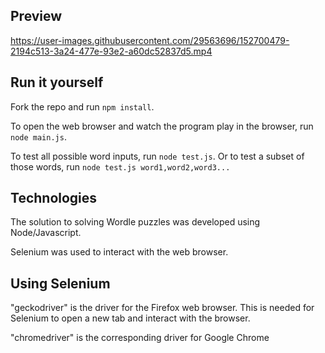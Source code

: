## Preview

https://user-images.githubusercontent.com/29563696/152700479-2194c513-3a24-477e-93e2-a60dc52837d5.mp4

## Run it yourself

Fork the repo and run `npm install`.

To open the web browser and watch the program play in the browser, run `node main.js`.

To test all possible word inputs, run `node test.js`. Or to test a subset of those words, run `node test.js word1,word2,word3...`

## Technologies

The solution to solving Wordle puzzles was developed using Node/Javascript.

Selenium was used to interact with the web browser.

## Using Selenium

"geckodriver" is the driver for the Firefox web browser. This is needed for Selenium to open a new tab and interact with the browser.

"chromedriver" is the corresponding driver for Google Chrome
